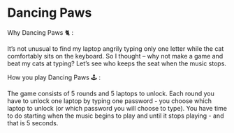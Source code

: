 # Dancing Paws

Why Dancing Paws 🐈 :

It’s not unusual to find my laptop angrily typing only one letter while the cat comfortably sits on the keyboard.
So I thought – why not make a game and beat my cats at typing? 
Let’s see who keeps the seat when the music stops.

How you play Dancing Paws 🕹 :

The game consists of 5 rounds and 5 laptops to unlock. 
Each round you have to unlock one laptop by typing one password - you choose which laptop to unlock (or which password you will choose to type). 
You have time to do starting when the music begins to play and until it stops playing - and that is 5 seconds.




